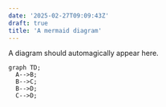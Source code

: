 ```yaml
---
date: '2025-02-27T09:09:43Z'
draft: true
title: 'A mermaid diagram'
---
```


A diagram should automagically appear here.

```mermaid
graph TD;
  A-->B;
  B-->C;
  B-->D;
  C-->D;
```

